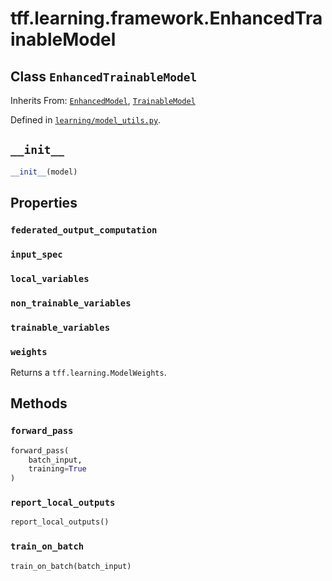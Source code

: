 <div itemscope itemtype="http://developers.google.com/ReferenceObject">
<meta itemprop="name" content="tff.learning.framework.EnhancedTrainableModel" />
<meta itemprop="path" content="Stable" />
<meta itemprop="property" content="federated_output_computation"/>
<meta itemprop="property" content="input_spec"/>
<meta itemprop="property" content="local_variables"/>
<meta itemprop="property" content="non_trainable_variables"/>
<meta itemprop="property" content="trainable_variables"/>
<meta itemprop="property" content="weights"/>
<meta itemprop="property" content="__init__"/>
<meta itemprop="property" content="forward_pass"/>
<meta itemprop="property" content="report_local_outputs"/>
<meta itemprop="property" content="train_on_batch"/>
</div>

# tff.learning.framework.EnhancedTrainableModel

## Class `EnhancedTrainableModel`

Inherits From: [`EnhancedModel`](../../../tff/learning/framework/EnhancedModel.md), [`TrainableModel`](../../../tff/learning/TrainableModel.md)



Defined in [`learning/model_utils.py`](http://github.com/tensorflow/federated/tree/master/tensorflow_federated/python/learning/model_utils.py).

<!-- Placeholder for "Used in" -->



<h2 id="__init__"><code>__init__</code></h2>

``` python
__init__(model)
```





## Properties

<h3 id="federated_output_computation"><code>federated_output_computation</code></h3>



<h3 id="input_spec"><code>input_spec</code></h3>



<h3 id="local_variables"><code>local_variables</code></h3>



<h3 id="non_trainable_variables"><code>non_trainable_variables</code></h3>



<h3 id="trainable_variables"><code>trainable_variables</code></h3>



<h3 id="weights"><code>weights</code></h3>

Returns a `tff.learning.ModelWeights`.



## Methods

<h3 id="forward_pass"><code>forward_pass</code></h3>

``` python
forward_pass(
    batch_input,
    training=True
)
```



<h3 id="report_local_outputs"><code>report_local_outputs</code></h3>

``` python
report_local_outputs()
```



<h3 id="train_on_batch"><code>train_on_batch</code></h3>

``` python
train_on_batch(batch_input)
```





